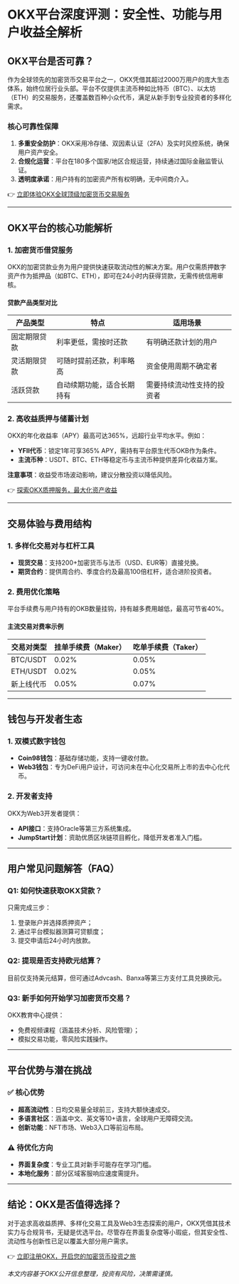 # OKX平台深度评测：安全性、功能与用户收益全解析  

## OKX平台是否可靠？  

作为全球领先的加密货币交易平台之一，OKX凭借其超过2000万用户的庞大生态体系，始终位居行业头部。平台不仅提供主流币种如比特币（BTC）、以太坊（ETH）的交易服务，还覆盖数百种小众代币，满足从新手到专业投资者的多样化需求。  

### 核心可靠性保障  
1. **多重安全防护**：OKX采用冷存储、双因素认证（2FA）及实时风控系统，确保用户资产安全。  
2. **合规化运营**：平台在180多个国家/地区合规运营，持续通过国际金融监管认证。  
3. **透明度承诺**：用户持有的加密资产所有权明确，无中间商介入。  

👉 [立即体验OKX全球顶级加密货币交易服务](https://bit.ly/okx_welcome)  

---

## OKX平台的核心功能解析  

### 1. **加密货币借贷服务**  
OKX的加密贷款业务为用户提供快速获取流动性的解决方案。用户仅需质押数字资产作为抵押品（如BTC、ETH），即可在24小时内获得贷款，无需传统信用审核。  

#### 贷款产品类型对比  
| 产品类型       | 特点                          | 适用场景                |  
|----------------|-------------------------------|-------------------------|  
| 固定期限贷款   | 利率更低，需按时还款          | 有明确还款计划的用户    |  
| 灵活期限贷款   | 可随时提前还款，利率略高      | 资金使用周期不确定者    |  
| 活跃贷款       | 自动续期功能，适合长期持有    | 需要持续流动性支持的投资者 |  

### 2. **高收益质押与储蓄计划**  
OKX的年化收益率（APY）最高可达365%，远超行业平均水平。例如：  
- **YFII代币**：锁定1年可享365% APY，需持有平台原生代币OKB作为条件。  
- **主流币种**：USDT、BTC、ETH等稳定币与主流币种提供差异化收益方案。  

**注意事项**：收益受市场波动影响，建议分散投资以降低风险。  

👉 [探索OKX质押服务，最大化资产收益](https://bit.ly/okx_welcome)  

---

## 交易体验与费用结构  

### 1. **多样化交易对与杠杆工具**  
- **现货交易**：支持200+加密货币与法币（USD、EUR等）直接兑换。  
- **期货合约**：提供周合约、季度合约及最高100倍杠杆，适合进阶投资者。  

### 2. **费用优化策略**  
平台手续费与用户持有的OKB数量挂钩，持有越多费用越低，最高可节省40%。  

#### 主流交易对费率示例  
| 交易对类型   | 挂单手续费（Maker） | 吃单手续费（Taker） |  
|--------------|---------------------|---------------------|  
| BTC/USDT     | 0.02%               | 0.05%               |  
| ETH/USDT     | 0.02%               | 0.05%               |  
| 新上线代币   | 0.05%               | 0.07%               |  

---

## 钱包与开发者生态  

### 1. **双模式数字钱包**  
- **Coin98钱包**：基础存储功能，支持一键收付款。  
- **Web3钱包**：专为DeFi用户设计，可访问未在中心化交易所上市的去中心化代币。  

### 2. **开发者支持**  
OKX为Web3开发者提供：  
- **API接口**：支持Oracle等第三方系统集成。  
- **JumpStart计划**：资助优质区块链项目孵化，降低开发者准入门槛。  

---

## 用户常见问题解答（FAQ）  

### Q1: 如何快速获取OKX贷款？  
只需完成三步：  
1. 登录账户并选择质押资产；  
2. 通过平台模拟器测算可贷额度；  
3. 提交申请后24小时内放款。  

### Q2: 提现是否支持欧元结算？  
目前仅支持美元结算，但可通过Advcash、Banxa等第三方支付工具兑换欧元。  

### Q3: 新手如何开始学习加密货币交易？  
OKX教育中心提供：  
- 免费视频课程（涵盖技术分析、风险管理）；  
- 模拟交易功能，零风险实践操作。  

---

## 平台优势与潜在挑战  

### ✅ 核心优势  
- **超高流动性**：日均交易量全球前三，支持大额快速成交。  
- **多语言社区**：涵盖中文、英文等10+语言，全球用户无障碍交流。  
- **创新功能**：NFT市场、Web3入口等前沿布局。  

### ⚠️ 待优化方向  
- **界面复杂度**：专业工具对新手可能存在学习门槛。  
- **本地化服务**：部分区域客服响应速度需提升。  

---

## 结论：OKX是否值得选择？  

对于追求高收益质押、多样化交易工具及Web3生态探索的用户，OKX凭借其技术实力与合规背书，无疑是优选平台。尽管存在界面复杂度等小瑕疵，但其安全性、流动性与创新性已足以覆盖大部分用户需求。  

👉 [立即注册OKX，开启您的加密货币投资之旅](https://bit.ly/okx_welcome)  

*本文内容基于OKX公开信息整理，投资有风险，决策需谨慎。*